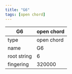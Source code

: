```yaml
---
title: "G6"
tags: [open chord]
---
```


|G6|open chord|
|---|---|
|type|open chord|
|name|G6|
|root string|6|
|fingering|320000|
